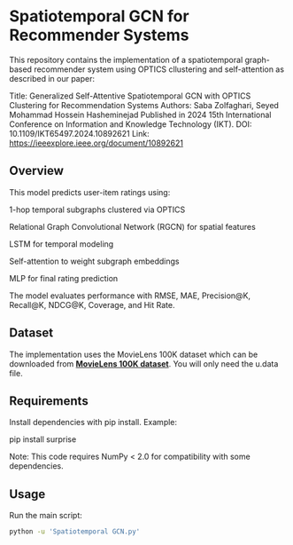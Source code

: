 # Spatiotemporal GCN for Recommender Systems

This repository contains the implementation of a spatiotemporal graph-based recommender system using OPTICS cllustering and self-attention as described in our paper:

Title: Generalized Self-Attentive Spatiotemporal GCN with OPTICS Clustering for Recommendation Systems
Authors: Saba Zolfaghari, Seyed Mohammad Hossein Hasheminejad
Published in 2024 15th International Conference on Information and Knowledge Technology (IKT).
DOI: 10.1109/IKT65497.2024.10892621
Link: https://ieeexplore.ieee.org/document/10892621

## Overview

This model predicts user-item ratings using:

1-hop temporal subgraphs clustered via OPTICS

Relational Graph Convolutional Network (RGCN) for spatial features

LSTM for temporal modeling

Self-attention to weight subgraph embeddings

MLP for final rating prediction

The model evaluates performance with RMSE, MAE, Precision@K, Recall@K, NDCG@K, Coverage, and Hit Rate.

## Dataset

The implementation uses the MovieLens 100K dataset which can be downloaded from **[MovieLens 100K dataset](https://grouplens.org/datasets/movielens/100k/)**.
You will only need the u.data file.

## Requirements

Install dependencies with pip install. Example:

pip install surprise

Note: This code requires NumPy < 2.0 for compatibility with some dependencies.

## Usage

Run the main script:

```bash
python -u 'Spatiotemporal GCN.py'

